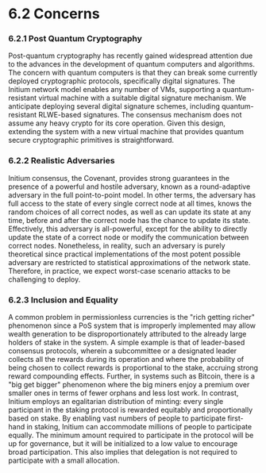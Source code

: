 # 6.2 Concerns

### 6.2.1 Post Quantum Cryptography&#x20;

Post-quantum cryptography has recently gained widespread attention due to the advances in the development of quantum computers and algorithms. The concern with quantum computers is that they can break some currently deployed cryptographic protocols, specifically digital signatures. The Initium network model enables any number of VMs, supporting a quantum-resistant virtual machine with a suitable digital signature mechanism. We anticipate deploying several digital signature schemes, including quantum-resistant RLWE-based signatures. The consensus mechanism does not assume any heavy crypto for its core operation. Given this design, extending the system with a new virtual machine that provides quantum secure cryptographic primitives is straightforward.

### 6.2.2 Realistic Adversaries

Initium consensus, the Covenant, provides strong guarantees in the presence of a powerful and hostile adversary, known as a round-adaptive adversary in the full point-to-point model. In other terms, the adversary has full access to the state of every single correct node at all times, knows the random choices of all correct nodes, as well as can update its state at any time, before and after the correct node has the chance to update its state. Effectively, this adversary is all-powerful, except for the ability to directly update the state of a correct node or modify the communication between correct nodes. Nonetheless, in reality, such an adversary is purely theoretical since practical implementations of the most potent possible adversary are restricted to statistical approximations of the network state. Therefore, in practice, we expect worst-case scenario attacks to be challenging to deploy.

### 6.2.3 Inclusion and Equality

A common problem in permissionless currencies is the "rich getting richer" phenomenon since a PoS system that is improperly implemented may allow wealth generation to be disproportionately attributed to the already large holders of stake in the system. A simple example is that of leader-based consensus protocols, wherein a subcommittee or a designated leader collects all the rewards during its operation and where the probability of being chosen to collect rewards is proportional to the stake, accruing strong reward compounding effects. Further, in systems such as Bitcoin, there is a "big get bigger" phenomenon where the big miners enjoy a premium over smaller ones in terms of fewer orphans and less lost work. In contrast, Initium employs an egalitarian distribution of minting: every single participant in the staking protocol is rewarded equitably and proportionally based on stake. By enabling vast numbers of people to participate first-hand in staking, Initium can accommodate millions of people to participate equally. The minimum amount required to participate in the protocol will be up for governance, but it will be initialized to a low value to encourage broad participation. This also implies that delegation is not required to participate with a small allocation.
